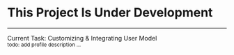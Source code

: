 <h1>This Project Is Under Development</h1>
<hr>
Current Task: Customizing & Integrating User Model
    <br><small>todo: add profile description ...</small>